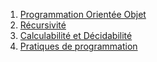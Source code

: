 1. [Programmation Orientée Objet](../2.1_Programmation_Orientee_Objet/cours/) 
2. [Récursivité](../2.2_Recursivite/cours/) 
3. [Calculabilité et Décidabilité](../2.3_Calculabilite_Decidabilite/cours/)
4. [Pratiques de programmation](../2.4_Pratiques_de_programmation/cours)
